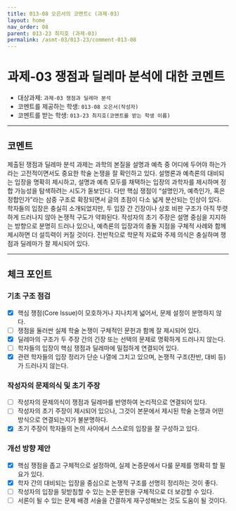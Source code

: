 ```yaml
---
title: 013-08 오은서의 코멘트c (과제-03) 
layout: home
nav_order: 08
parent: 013-23 최지호 (과제-03)
permalink: /asmt-03/013-23/comment-013-08
---
```


# 과제-03 쟁점과 딜레마 분석에 대한 코멘트

- 대상과제: `과제-03 쟁점과 딜레마 분석`
- 코멘트를 제공하는 학생: `013-08 오은서(작성자)` 
- 코멘트를 받는 학생: `013-23 최지호(코멘트를 받는 학생 이름)` 

---

## 코멘트

제출된 쟁점과 딜레마 분석 과제는 과학의 본질을 설명과 예측 중 어디에 두어야 하는가라는 고전적이면서도 중요한 학술 논쟁을 잘 확인하고 있다. 설명론과 예측론의 대비되는 입장을 명확히 제시하고, 설명과 예측 모두를 채택하는 입장의 과학자를 제시하며 정합 가능성을 탐색하려는 시도가 돋보인다. 다만 핵심 쟁점이 “설명인가, 예측인가, 혹은 정합인가”라는 삼중 구조로 확장되면서 글의 초점이 다소 넓게 분산되는 인상이 있다. 학자들의 입장은 충실히 소개되었지만, 두 입장 간 긴장이나 상호 비판 구조가 아직 뚜렷하게 드러나지 않아 논쟁적 구도가 약화된다. 작성자의 초기 주장은 설명 중심을 지지하는 방향으로 분명히 드러나 있으나, 예측론의 입장과의 충돌 지점을 구체적 사례와 함께 제시하면 더 설득력이 커질 것이다. 전반적으로 학문적 자료와 주제 의식은 충실하며 쟁점과 딜레마가 잘 제시되어 있다.

---

## 체크 포인트

### **기초 구조 점검**
- [x] 핵심 쟁점(Core Issue)이 모호하거나 지나치게 넓어서, 문제 설정이 분명하지 않다.
- [ ] 쟁점을 둘러싼 실제 학술 논쟁이 구체적인 문헌과 함께 잘 제시되어 있다.
- [x] 딜레마의 구조가 두 주장 간의 긴장 또는 선택의 문제로 명확하게 드러나지 않는다.
- [ ] 학자들의 입장이 핵심 쟁점과 딜레마에 밀접하게 연결되어 있다.
- [x] 관련 학자들의 입장 정리가 단순 나열에 그치고 있으며, 논쟁적 구조(찬반, 대비 등)가 드러나지 않는다.

### **작성자의 문제의식 및 초기 주장**
- [ ] 작성자의 문제의식이 쟁점과 딜레마를 반영하여 논리적으로 연결되어 있다.
- [ ] 작성자의 초기 주장이 제시되어 있으나, 그것이 본문에서 제시된 학술 논쟁과 어떤 방식으로 연결되는지가 불분명하다.
- [x] 초기 주장이 학자들의 논의 사이에서 스스로의 입장을 잘 구성하고 있다.

### **개선 방향 제안**
- [x] 핵심 쟁점을 좁고 구체적으로 설정하여, 실제 논증문에서 다룰 문제를 명확히 할 필요가 있다.
- [x] 학자 간의 대비되는 입장을 중심으로 논쟁적 구조를 선명히 정리하는 것이 좋다.
- [ ] 작성자의 입장을 뒷받침할 수 있는 논문·문헌을 구체적으로 더 보강할 수 있다.
- [ ] 서론이 될 수 있는 문제 배경 서술을 간결하게 재구성해보는 것도 도움이 될 것이다.
